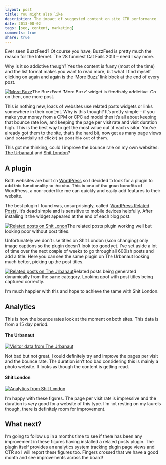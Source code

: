 ```yaml
---
layout: post
title: You might also like
description: The impact of suggested content on site CTR performance
date: 2013-08-02
tags: [seo, content, marketing]
comments: true
share: true
---
```


Ever seen BuzzFeed? Of course you have, BuzzFeed is pretty much the reason for the Internet. The 28 funniest Cat Fails 2013 – need I say more.

Why is it so addictive though? Yes the content is funny (most of the time) and the list format makes you want to read more, but what I find myself clicking on again and again is the ‘More Buzz’ link block at the end of every post.

[![More Buzz](https://images.grdnr.io/2013/04/more-buzz.png)](https://images.grdnr.io/2013/04/more-buzz.png)The BuzzFeed ‘More Buzz’ widget is fiendishly addictive. Go on then, one more post.

This is nothing new, loads of websites use related posts widgets or links somewhere in their content. Why is this though? It’s pretty simple – if you make your money from a CPM or CPC ad model then it’s all about keeping that bounce rate low, and keeping the page per visit rate and visit duration high. This is the best way to get the most value out of each visitor. You’ve already got them to the site, that’s the hard bit, now get as many page views (and potentially ad clicks) as possible out of them.

This got me thinking, could I improve the bounce rate on my own websites: [The Urbanaut](http://theurbanaut.net) and [Shit London](http://shitlondon.co.uk)?

## A plugin

Both websites are built on [WordPress](http://wordpress.org) so I decided to look for a plugin to add this functionality to the site. This is one of the great benefits of WordPress, a non-coder like me can quickly and easily add features to their website.

The best plugin I found was, unsurprisingly, called ‘[WordPress Related Posts](http://wordpress.org/extend/plugins/wordpress-23-related-posts-plugin/)‘. It’s dead simple and is sensitive to mobile devices helpfully. After installing it the widget appeared at the end of each blog post.

[![Related posts on Shit Lonon](https://images.grdnr.io/2013/04/sl-related-posts.png)](https://images.grdnr.io/2013/04/sl-related-posts.png)The related posts plugin working well but looking poor without post titles.

Unfortunately we don’t use titles on Shit London (soon changing) only image captions so the plugin doesn’t look too good yet. I’ve set aside a lot of time over the next couple of weeks to go through all 600ish posts and add a title. Here you can see the same plugin on The Urbanaut looking much better, picking up the post titles.

[![Related posts on The Urbanaut](https://images.grdnr.io/2013/04/tu-related-posts.png)](https://images.grdnr.io/2013/04/tu-related-posts.png)Related posts being generated dynamically from the same category. Looking goof with post titles being captured correctly.

I’m much happier with this and hope to achieve the same with Shit London.

## Analytics

This is how the bounce rates look at the moment on both sites. This data is from a 15 day period.

#### The Urbanaut

[![Visitor data from The Urbanaut](https://images.grdnr.io/2013/04/tu-data.png)](https://images.grdnr.io/2013/04/tu-data.png)   

 Not bad but not great. I could definitely try and improve the pages per visit and the bounce rate. The duration isn’t too bad considering this is mainly a photo website. It looks as though the content is getting read.

#### Shit London

[![Analytics from Shit London](https://images.grdnr.io/2013/04/sldata.png)](https://images.grdnr.io/2013/04/sldata.png)   

 I’m happy with these figures. The page per visit rate is impressive and the duration is _very_ good for a website of this type. I’m not resting on my laurels though, there is definitely room for improvement.

## What next?

I’m going to follow up in a months time to see if there has been any improvement in these figures having installed a related posts plugin. The plugin itself provides an analytics system tracking plugin page views and CTR so I will report these figures too. Fingers crossed that we have a good month and see improvements across the board!
